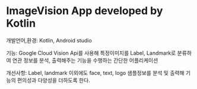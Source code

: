 # ImageVision App developed by Kotlin

개발언어,환경: Kotlin, Android studio

기능: Google Cloud Vision Api를 사용해 특정이미지를 Label, Landmark로 분류하여 연관 정보를 분석, 출력해주는 기능을 수행하는 간단한 어플리케이션

개선사항: Label, landmark 이외에도 face, text, logo 샘플정보를 분석 및 출력해 기능의 편의성과 다양성을 더하도록 한다.



